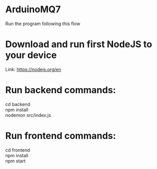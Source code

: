 # ArduinoMQ7

Run the program following this flow
# Download and run first NodeJS to your device
Link: https://nodejs.org/en

# Run backend commands:
cd backend <br>
npm install<br>
nodemon src/index.js

# Run frontend commands:
cd frontend<br>
npm install<br>
npm start

